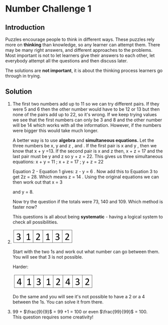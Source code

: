 # Number Challenge 1

## Introduction

Puzzles encourage people to think in different ways. These puzzles rely more on **thinking** than knowledge,
so any learner can attempt them. There may be many right answers, and different approaches to the problems. Most important is not to let learners give their answers to each other, let everybody attempt all
the questions and then discuss later.  

The solutions are **not important**, it is about the thinking process learners go through in trying.

## Solution

1. The first two numbers add up to 11 so we can try different pairs. If they were 5 and 6 then the other number would have to be 12 or 13 but then none of the pairs add up to 22, so it's wrong. If we keep trying values we see that the first numbers can only be 3 and 8 and the other number will be 14 which works with all the information. However, if the numbers were bigger this would take much longer.  

    A better way is to use **algebra** and **simultaneous equations.** Let the three numbers be x, y and z , and . If the first pair is x and y , then we know that x + y =13. If the second pair is x and z  then,  x + z = 17  and the last pair must be y  and z so y + z = 22. This gives us three simultaneous equations:
  x + y = 11 ;  x + z = 17    ;   y + z = 22  
  
   Equation 2 - Equation 1 gives: z - y = 6 . Now add this to Equation 3 to get 2z = 28. 
Which means z = 14 . Using the original equations we can then work out that  x = 3 

      and y = 8.

   Now try the question if the totals were 73, 140 and 109. Which method is faster now?

   This questions is all about being **systematic** - having a logical system to check all possibilities.  

2.  ![](../../images/number-challenge-3.png)  

      Start with the two 1s and work out what number can go between them. You will see that 3 is not possible.  
   
      Harder:   
   
      ![](../../images/number-challenge-4.png)   

      Do the same and you will see it's not possible to have a 2 or a 4 between the 1s. You can solve it from there.

3.  99 + $\frac{9}{9}$ = 99 +1 = 100 or even $\frac{99}{99}$ = 100.  
   This question requires some creativity!

    

